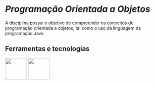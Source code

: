 # *Programação Orientada a Objetos*
A disciplina possui o objetivo de compreender os conceitos de programação orientada a objetos, tal como o uso da linguagem de programação Java.

## Ferramentas e tecnologias

<img src="https://cdn.jsdelivr.net/gh/devicons/devicon@latest/icons/java/java-original-wordmark.svg" width="70" height="70 "/> <img src="https://cdn.jsdelivr.net/gh/devicons/devicon@latest/icons/eclipse/eclipse-original.svg" width="70" height="70" />
          
